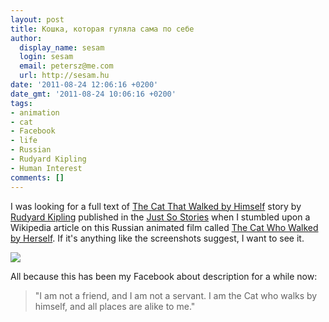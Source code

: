 ```yaml
---
layout: post
title: Кошка, которая гуляла сама по себе
author:
  display_name: sesam
  login: sesam
  email: petersz@me.com
  url: http://sesam.hu
date: '2011-08-24 12:06:16 +0200'
date_gmt: '2011-08-24 10:06:16 +0200'
tags:
- animation
- cat
- Facebook
- life
- Russian
- Rudyard Kipling
- Human Interest
comments: []
---
```


I was looking for a full text of [The Cat That Walked by Himself](http://www.boop.org/jan/justso/cat.htm) story by [Rudyard Kipling](http://en.wikipedia.org/wiki/Rudyard_Kipling) published in the [Just So Stories](http://en.wikipedia.org/wiki/Just_So_Stories) when I stumbled upon a Wikipedia article on this Russian animated film called [The Cat Who Walked by Herself](http://en.wikipedia.org/wiki/The_Cat_Who_Walked_by_Herself). If it's anything like the screenshots suggest, I want to see it.

[![](http://sesam.hu/wp-content/uploads/2011/08/Thecatwhowalkedbyherself1.jpg)](http://en.wikipedia.org/wiki/File:Thecatwhowalkedbyherself1.jpg)

All because this has been my Facebook about description for a while now:

> "I am not a friend, and I am not a servant. I am the Cat who walks by himself, and all places are alike to me."
